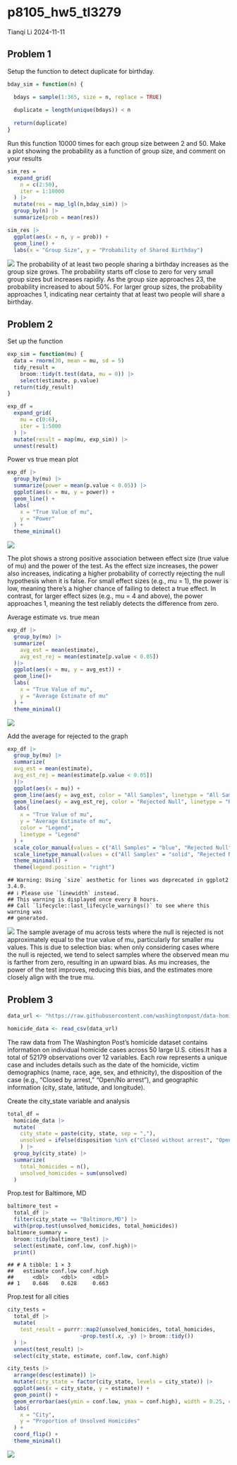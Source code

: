p8105_hw5_tl3279
================
Tianqi Li
2024-11-11

## Problem 1

Setup the function to detect duplicate for birthday.

``` r
bday_sim = function(n) {

  bdays = sample(1:365, size = n, replace = TRUE)
  
  duplicate = length(unique(bdays)) < n
  
  return(duplicate)
}
```

Run this function 10000 times for each group size between 2 and 50. Make
a plot showing the probability as a function of group size, and comment
on your results

``` r
sim_res = 
  expand_grid(
    n = c(2:50),
    iter = 1:10000
  ) |>
  mutate(res = map_lgl(n,bday_sim)) |>
  group_by(n) |>
  summarize(prob = mean(res))

sim_res |>
  ggplot(aes(x = n, y = prob)) +
  geom_line() +
  labs(x = "Group Size", y = "Probability of Shared Birthday")
```

![](p8105_hw5_tl3279_files/figure-gfm/unnamed-chunk-2-1.png)<!-- --> The
probability of at least two people sharing a birthday increases as the
group size grows. The probability starts off close to zero for very
small group sizes but increases rapidly. As the group size approaches
23, the probability increased to about 50%. For larger group sizes, the
probability approaches 1, indicating near certainty that at least two
people will share a birthday.

## Problem 2

Set up the function

``` r
exp_sim = function(mu) {
  data = rnorm(30, mean = mu, sd = 5)
  tidy_result = 
    broom::tidy(t.test(data, mu = 0)) |>
    select(estimate, p.value)
  return(tidy_result)
}

exp_df = 
  expand_grid(
    mu = c(0:6),
    iter = 1:5000
  ) |>
  mutate(result = map(mu, exp_sim)) |>
  unnest(result)
```

Power vs true mean plot

``` r
exp_df |>
  group_by(mu) |>
  summarize(power = mean(p.value < 0.05)) |>
  ggplot(aes(x = mu, y = power)) +
  geom_line() +
  labs(
    x = "True Value of mu",
    y = "Power"
  ) +
  theme_minimal()
```

![](p8105_hw5_tl3279_files/figure-gfm/unnamed-chunk-4-1.png)<!-- -->

The plot shows a strong positive association between effect size (true
value of mu) and the power of the test. As the effect size increases,
the power also increases, indicating a higher probability of correctly
rejecting the null hypothesis when it is false. For small effect sizes
(e.g., mu = 1), the power is low, meaning there’s a higher chance of
failing to detect a true effect. In contrast, for larger effect sizes
(e.g., mu = 4 and above), the power approaches 1, meaning the test
reliably detects the difference from zero.

Average estimate vs. true mean

``` r
exp_df |>
  group_by(mu) |>
  summarize(
    avg_est = mean(estimate),
    avg_est_rej = mean(estimate[p.value < 0.05])
  )|>
  ggplot(aes(x = mu, y = avg_est)) +
  geom_line()+
  labs(
    x = "True Value of mu",
    y = "Average Estimate of mu"
  ) +
  theme_minimal()
```

![](p8105_hw5_tl3279_files/figure-gfm/unnamed-chunk-5-1.png)<!-- -->

Add the average for rejected to the graph

``` r
exp_df |>
  group_by(mu) |>
  summarize(
  avg_est = mean(estimate),
  avg_est_rej = mean(estimate[p.value < 0.05])
  )|>
  ggplot(aes(x = mu)) +
  geom_line(aes(y = avg_est, color = "All Samples", linetype = "All Samples"), size = 1) +
  geom_line(aes(y = avg_est_rej, color = "Rejected Null", linetype = "Rejected Null"), size = 1) +
  labs(
    x = "True Value of mu",
    y = "Average Estimate of mu",
    color = "Legend", 
    linetype = "Legend"
  ) +
  scale_color_manual(values = c("All Samples" = "blue", "Rejected Null" = "red")) +
  scale_linetype_manual(values = c("All Samples" = "solid", "Rejected Null" = "dashed")) +
  theme_minimal() +
  theme(legend.position = "right")
```

    ## Warning: Using `size` aesthetic for lines was deprecated in ggplot2 3.4.0.
    ## ℹ Please use `linewidth` instead.
    ## This warning is displayed once every 8 hours.
    ## Call `lifecycle::last_lifecycle_warnings()` to see where this warning was
    ## generated.

![](p8105_hw5_tl3279_files/figure-gfm/unnamed-chunk-6-1.png)<!-- --> The
sample average of mu across tests where the null is rejected is not
approximately equal to the true value of mu, particularly for smaller mu
values. This is due to selection bias: when only considering cases where
the null is rejected, we tend to select samples where the observed mean
mu is farther from zero, resulting in an upward bias. As mu increases,
the power of the test improves, reducing this bias, and the estimates
more closely align with the true mu.

## Problem 3

``` r
data_url <- "https://raw.githubusercontent.com/washingtonpost/data-homicides/master/homicide-data.csv"

homicide_data <- read_csv(data_url)
```

The raw data from The Washington Post’s homicide dataset contains
information on individual homicide cases across 50 large U.S. cities.It
has a total of 52179 observations over 12 variables. Each row represents
a unique case and includes details such as the date of the homicide,
victim demographics (name, race, age, sex, and ethnicity), the
disposition of the case (e.g., “Closed by arrest,” “Open/No arrest”),
and geographic information (city, state, latitude, and longitude).

Create the city_state variable and analysis

``` r
total_df = 
  homicide_data |>
  mutate(
    city_state = paste(city, state, sep = ","),
    unsolved = ifelse(disposition %in% c("Closed without arrest", "Open/No arrest"), 1, 0)
    ) |>
  group_by(city_state) |>
  summarize(
    total_homicides = n(),
    unsolved_homicides = sum(unsolved)
  )
```

Prop.test for Baltimore, MD

``` r
baltimore_test =
  total_df |>
  filter(city_state == "Baltimore,MD") |>
  with(prop.test(unsolved_homicides, total_homicides))
baltimore_summary = 
  broom::tidy(baltimore_test) |>
  select(estimate, conf.low, conf.high)|>
  print()
```

    ## # A tibble: 1 × 3
    ##   estimate conf.low conf.high
    ##      <dbl>    <dbl>     <dbl>
    ## 1    0.646    0.628     0.663

Prop.test for all cities

``` r
city_tests = 
  total_df |>
  mutate(
    test_result = purrr::map2(unsolved_homicides, total_homicides, 
                       ~prop.test(.x, .y) |> broom::tidy())
  ) |>
  unnest(test_result) |>
  select(city_state, estimate, conf.low, conf.high)
```

``` r
city_tests |>
  arrange(desc(estimate)) |>
  mutate(city_state = factor(city_state, levels = city_state)) |>
  ggplot(aes(x = city_state, y = estimate)) +
  geom_point() +
  geom_errorbar(aes(ymin = conf.low, ymax = conf.high), width = 0.25, color = "darkgray") +
  labs(
    x = "City",
    y = "Proportion of Unsolved Homicides"
  ) +
  coord_flip() +
  theme_minimal()
```

![](p8105_hw5_tl3279_files/figure-gfm/unnamed-chunk-11-1.png)<!-- -->
